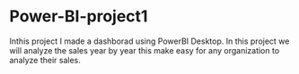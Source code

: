 # Power-BI-project1
Inthis project I made a dashborad using PowerBI Desktop. In this project we will analyze the sales year by year this make easy for any organization to analyze their sales. 
